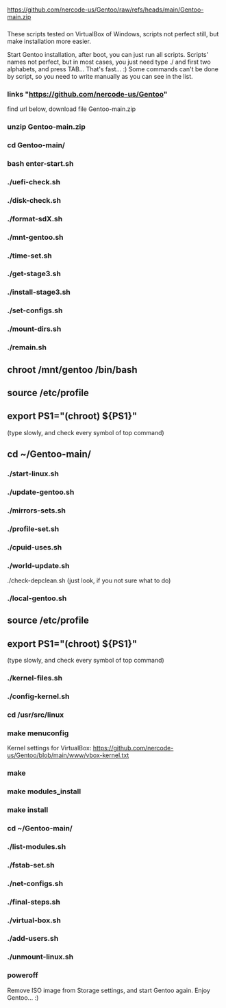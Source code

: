 ###
https://github.com/nercode-us/Gentoo/raw/refs/heads/main/Gentoo-main.zip
###

These scripts tested on VirtualBox of Windows, scripts not perfect still, but make installation more easier.

Start Gentoo installation, after boot, you can just run all scripts.
Scripts' names not perfect, but in most cases, you just need type ./ and first two alphabets, and press TAB... That's fast... :) Some commands can't be done by script, so you need to write manually as you can see in the list.

### links "https://github.com/nercode-us/Gentoo" 
find url below, download file Gentoo-main.zip

### unzip Gentoo-main.zip
### cd Gentoo-main/
### bash enter-start.sh
### ./uefi-check.sh
### ./disk-check.sh
### ./format-sdX.sh
### ./mnt-gentoo.sh
### ./time-set.sh
### ./get-stage3.sh
### ./install-stage3.sh
### ./set-configs.sh
### ./mount-dirs.sh
### ./remain.sh
## chroot /mnt/gentoo /bin/bash
## source /etc/profile
## export PS1="(chroot) ${PS1}"
(type slowly, and check every symbol of top command)
## cd ~/Gentoo-main/
### ./start-linux.sh
### ./update-gentoo.sh
### ./mirrors-sets.sh
### ./profile-set.sh
### ./cpuid-uses.sh
### ./world-update.sh
./check-depclean.sh 
(just look, if you not sure what to do)
### ./local-gentoo.sh
## source /etc/profile
## export PS1="(chroot) ${PS1}"
(type slowly, and check every symbol of top command)
### ./kernel-files.sh
### ./config-kernel.sh
### cd /usr/src/linux
### make menuconfig
Kernel settings for VirtualBox: https://github.com/nercode-us/Gentoo/blob/main/www/vbox-kernel.txt
### make
### make modules_install
### make install
### cd ~/Gentoo-main/
### ./list-modules.sh
### ./fstab-set.sh
### ./net-configs.sh
### ./final-steps.sh
### ./virtual-box.sh
### ./add-users.sh
### ./unmount-linux.sh
### poweroff
Remove ISO image from Storage settings, and start Gentoo again.
Enjoy Gentoo... :) 




